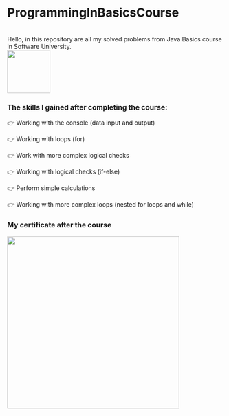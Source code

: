 # ProgrammingInBasicsCourse
 </br> Hello, in this repository are all my solved problems from Java Basics course in Software University. </br>
<img src ="https://github.com/StefanHristov1997/StefanHristov1997/assets/133797718/4a7cc40b-0bcf-4068-8297-563d4d6df91c" width="100" height="100" />

### Тhe skills I gained after completing the course:
👉 Working with the console (data input and output)

👉 Working with loops (for)

👉 Work with more complex logical checks

👉 Working with logical checks (if-else)

👉 Perform simple calculations

👉 Working with more complex loops (nested for loops and while)

### My certificate after the course
 <img src = "https://github.com/StefanHristov1997/Programming_In_Basics_Course/assets/133797718/6b3b5f3f-ee4a-41d8-8ca4-48adfa47b84a" weidth = "300" height = "400" />

